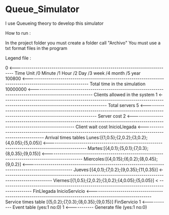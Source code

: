 # Queue_Simulator
I use Queueing theory to develop this simulator

How to run :

In the project folder you must create a folder call "Archivo"
You must use a txt format files in the program

Legend file :  

0        <----------------------------------------------------------------------------- Time Unit /0 Minute /1 Hour /2 Day /3 week /4 month /5 year                                                                                                                                                                                                 
100800   <------------------------------------------------------------------------------------------------------------ Total time in the simulation
10000000 <----------------------------------------------------------------------------------------------------------- Clients allowed in the system
1 	<--------------------------------------------------------------------------------------------------------------------------------- Total servers
5	<------------------------------------------------------------------------------------------------------------------------------------ Server cost
2	<------------------------------------------------------------------------------------------------------------------------------- Client wait cost
InicioLlegada					<----------------------------------------------------------------------------------------------------------- Arrival times tables
Lunes:[{1,0.5};{2,0.2};{3,0.2};{4,0.05};{5,0.05}] <------------------------------------------------------------------------------------------------ 
Martes:[{4,0.1};{5,0.1};{7,0.3};{8,0.35};{9,0.15}] <-----------------------------------------------------------------------------------------------
Miercoles:[{4,0.15};{6,0.2};{8,0.45};{9,0.2}] <----------------------------------------------------------------------------------------------------
Jueves:[{4,0.1};{7,0.2};{9,0.35};{11,0.35}] <------------------------------------------------------------------------------------------------------
Viernes:[{1,0.5};{2,0.2};{3,0.2};{4,0.05};{5,0.05}] < ---------------------------------------------------------------------------------------------
FinLlegada
InicioServicio					<----------------------------------------------------------------------------------------------------------- Service times table
[{5,0.2};{7,0.3};{8,0.35};{9,0.15}]
FinServicio
1       <----------- Event table (yes:1 no:0)
1	<----------- Generate file (yes:1 no:0) 

 


